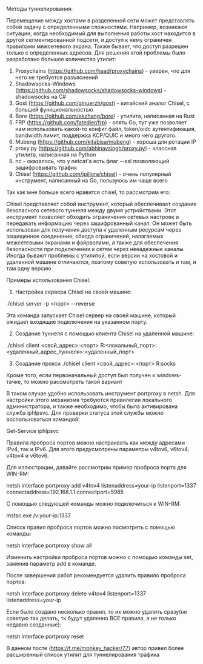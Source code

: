 Методы туннелирования:

Перемещение между хостами в разделенной сети может представлять собой задачу с определенными сложностями. Например, возникают ситуации, когда необходимый для выполнения работы хост находится в другой сегментированной подсети, и доступ к нему ограничен правилами межсетевого экрана. Также бывает, что доступ разрешен только с определенных адресов. Для решения  этой проблемы было разработано большое количество утилит:

1. Proxychains (https://github.com/haad/proxychains) - уверен, что для него не требуется разъяснений
2. Shadowsocks-Windows (https://github.com/shadowsocks/shadowsocks-windows) - shadowsocks на C#
3. Gost (https://github.com/ginuerzh/gost) - китайский аналог Chisel, с большей функциональностью
4. Bore (https://github.com/ekzhang/bore) - утилита, написанная на Rust
5. FRP (https://github.com/fatedier/frp) - опять Go, тут уже позволяет нам использовать какой-то конфиг файл, token/oidc аутентификация, bandwidth лимит, поддержка KCP/QUIC и много чего другого.
6. Mubeng (https://github.com/kitabisa/mubeng) - хороша для ротации IP
7. proxy.py (https://github.com/abhinavsingh/proxy.py) - классная утилита, написанная на Python
8. nc - оказалось, что у netcat'a есть флаг --ssl позволяющий зашифровывать трафик
9. Chisel (https://github.com/jpillora/chisel) - очень популярный инструмент, написанный на Go,  пользуюсь им чаще всего

Так как мне больше всего нравится chisel, то рассмотрим его:

Chisel представляет собой инструмент, который обеспечивает создание безопасного сетевого туннеля между двумя устройствами. Этот инструмент позволяет обходить ограничения сетевых настроек и передавать информацию через зашифрованный канал. Он может быть использован для получения доступа к удаленным ресурсам через защищенное соединение, обхода ограничений, налагаемых межсетевыми экранами и файрволами, а также для обеспечения безопасности при подключении к сетям через ненадежные каналы. Иногда бывают проблемы с утилитой, если версии на хостовой и удаленной машине отличаются, поэтому советую использовать и там, и там одну версию

Примеры использования Chisel:

1. Настройка сервера Chisel на своей машине:

./chisel server -p <порт> --reverse
   
Эта команда запускает Chisel сервер на своей машине, который ожидает входящие подключения на указанном порту.

2. Создание туннеля с помощью клиента Chisel на удаленной машине:
  
./chisel client <свой_адрес>:<порт> R:<локальный_порт>:<удаленный_адрес_туннеля>:<удаленный_порт>
   
3. Создание прокси
./chisel client <свой_адрес>:<порт> R:socks

Кроме того, если первоначальный доступ был получен к windows-тачке, то можно рассмотреть такой вариант

В таком случае удобно использовать инструмент portproxy в netsh. Для настройки этого механизма требуются привилегии локального администратора, и также необходимо, чтобы была активирована служба iphlpsvc. Для проверки статуса этой службы можно воспользоваться командой:

Get-Service iphlpsvc

Правила проброса портов можно настраивать как между адресами IPv4, так и IPv6. Для этого предусмотрены параметры v4tov6, v6tov4, v4tov4 и v6tov6.

Для иллюстрации, давайте рассмотрим пример проброса порта для WIN-RM:

netsh interface portproxy add v4tov4 listenaddress=your-ip listenport=1337 connectaddress=192.168.1.1 connectport=5985

С помощью следующей команды можно подключиться к WIN-RM:

mstsc.exe /v:your-ip:1337

Список правил проброса портов можно посмотреть с помощью команды:

netsh interface portproxy show all

Изменить настройки проброса портов можно с помощью команды set, заменив параметр add в команде.

После завершения работ рекомендуется удалить правило проброса портов:

netsh interface portproxy delete v4tov4 listenport=1337 listenaddress=your-ip

Если было создано несколько правил, то их можно удалить сразу(не советую так делать, тк будут удаленно ВСЕ правила, а не только недавно созданные):

netsh interface portproxy reset

В данном посте (https://t.me/monkey_hacker/77) автор привел более расширенный список утилит для туннелирования трафика